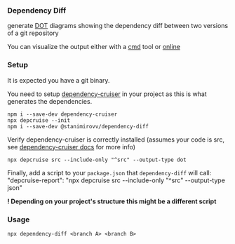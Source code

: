 ### Dependency Diff

generate [DOT](https://graphviz.org/doc/info/lang.html "DOT") diagrams showing the dependency diff between two versions of a git repository

You can visualize the output either with a [cmd](https://graphviz.org/doc/info/command.html "cmd") tool or [online](https://dreampuf.github.io/GraphvizOnline/ "online")


### Setup
It is expected you have a git binary.

You need to setup [dependency-cruiser](https://www.npmjs.com/package/dependency-cruiser "dependency-cruiser") in your project as this is what generates the dependencies.

    npm i --save-dev dependency-cruiser
    npx depcruise --init
	npm i --save-dev @stanimirovv/dependency-diff

Verify dependency-cruiser is correctly installed (assumes your code is src, see [dependency-cruiser docs](https://www.npmjs.com/package/dependency-cruiser "dependency-cruiser") for more info)

    npx depcruise src --include-only "^src" --output-type dot

Finally, add a script to your `package.json` that `dependency-diff` will call:
      "depcruise-report": "npx depcruise src --include-only \"^src\" --output-type json"

**! Depending on your project's structure this might be a different script**

### Usage
    npx dependency-diff <branch A> <branch B>

